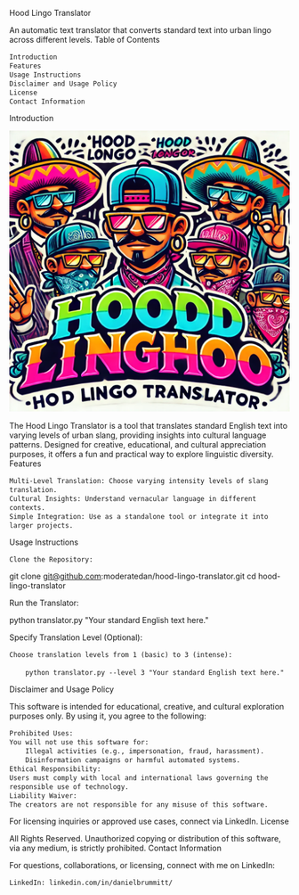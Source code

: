 Hood Lingo Translator

An automatic text translator that converts standard text into urban lingo across different levels.
Table of Contents

    Introduction
    Features
    Usage Instructions
    Disclaimer and Usage Policy
    License
    Contact Information

Introduction

![Hood Lingo Translator](https://github.com/moderatedan/hood-lingo-translator/blob/master/assets/homies-style-graphic.png)


The Hood Lingo Translator is a tool that translates standard English text into varying levels of urban slang, providing insights into cultural language patterns. Designed for creative, educational, and cultural appreciation purposes, it offers a fun and practical way to explore linguistic diversity.
Features

    Multi-Level Translation: Choose varying intensity levels of slang translation.
    Cultural Insights: Understand vernacular language in different contexts.
    Simple Integration: Use as a standalone tool or integrate it into larger projects.

Usage Instructions

    Clone the Repository:

git clone git@github.com:moderatedan/hood-lingo-translator.git
cd hood-lingo-translator

Run the Translator:

python translator.py "Your standard English text here."

Specify Translation Level (Optional):

    Choose translation levels from 1 (basic) to 3 (intense):

        python translator.py --level 3 "Your standard English text here."

Disclaimer and Usage Policy

This software is intended for educational, creative, and cultural exploration purposes only. By using it, you agree to the following:

    Prohibited Uses:
    You will not use this software for:
        Illegal activities (e.g., impersonation, fraud, harassment).
        Disinformation campaigns or harmful automated systems.
    Ethical Responsibility:
    Users must comply with local and international laws governing the responsible use of technology.
    Liability Waiver:
    The creators are not responsible for any misuse of this software.

For licensing inquiries or approved use cases, connect via LinkedIn.
License

All Rights Reserved.
Unauthorized copying or distribution of this software, via any medium, is strictly prohibited.
Contact Information

For questions, collaborations, or licensing, connect with me on LinkedIn:

    LinkedIn: linkedin.com/in/danielbrummitt/
